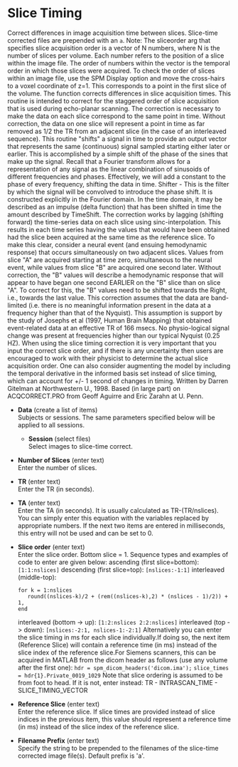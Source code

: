 # Slice Timing  
Correct differences in image acquisition time between slices.
Slice-time corrected files are prepended with an ``a``.
Note: The sliceorder arg that specifies slice acquisition order is a vector of N numbers, where N is the number of slices per volume. Each number refers to the position of a slice within the image file. The order of numbers within the vector is the temporal order in which those slices were acquired. To check the order of slices within an image file, use the SPM Display option and move the cross-hairs to a voxel coordinate of z=1.  This corresponds to a point in the first slice of the volume.
The function corrects differences in slice acquisition times. This routine is intended to correct for the staggered order of slice acquisition that is used during echo-planar scanning. The correction is necessary to make the data on each slice correspond to the same point in time. Without correction, the data on one slice will represent a point in time as far removed as 1/2 the TR from an adjacent slice (in the case of an interleaved sequence).
This routine "shifts" a signal in time to provide an output vector that represents the same (continuous) signal sampled starting either later or earlier. This is accomplished by a simple shift of the phase of the sines that make up the signal. Recall that a Fourier transform allows for a representation of any signal as the linear combination of sinusoids of different frequencies and phases. Effectively, we will add a constant to the phase of every frequency, shifting the data in time.
Shifter - This is the filter by which the signal will be convolved to introduce the phase shift. It is constructed explicitly in the Fourier domain. In the time domain, it may be described as an impulse (delta function) that has been shifted in time the amount described by TimeShift. The correction works by lagging (shifting forward) the time-series data on each slice using sinc-interpolation. This results in each time series having the values that would have been obtained had the slice been acquired at the same time as the reference slice. To make this clear, consider a neural event (and ensuing hemodynamic response) that occurs simultaneously on two adjacent slices. Values from slice "A" are acquired starting at time zero, simultaneous to the neural event, while values from slice "B" are acquired one second later. Without correction, the "B" values will describe a hemodynamic response that will appear to have began one second EARLIER on the "B" slice than on slice "A". To correct for this, the "B" values need to be shifted towards the Right, i.e., towards the last value.
This correction assumes that the data are band-limited (i.e. there is no meaningful information present in the data at a frequency higher than that of the Nyquist). This assumption is support by the study of Josephs et al (1997, Human Brain Mapping)  that obtained event-related data at an effective TR of 166 msecs. No physio-logical signal change was present at frequencies higher than our typical Nyquist (0.25 HZ).
When using the slice timing correction it is very important that you input the correct slice order, and if there is any uncertainty then users are encouraged to work with their physicist to determine the actual slice acquisition order.
One can also consider augmenting the model by including the temporal derivative in the informed basis set instead of slice timing, which can account for +/- 1 second of changes in timing.
Written by Darren Gitelman at Northwestern U., 1998.  Based (in large part) on ACQCORRECT.PRO from Geoff Aguirre and Eric Zarahn at U. Penn.

* **Data** (create a list of items)  
Subjects or sessions. The same parameters specified below will be applied to all sessions.

    * **Session** (select files)  
    Select images to slice-time correct.

* **Number of Slices** (enter text)  
Enter the number of slices.

* **TR** (enter text)  
Enter the TR (in seconds).

* **TA** (enter text)  
Enter the TA (in seconds). It is usually calculated as TR-(TR/nslices).
You can simply enter this equation with the variables replaced by appropriate numbers.
If the next two items are entered in milliseconds, this entry will not be used and can be set to 0.

* **Slice order** (enter text)  
Enter the slice order.
Bottom slice = 1. Sequence types and examples of code to enter are given below:
    ascending (first slice=bottom): ``[1:1:nslices]``
    descending (first slice=top): ``[nslices:-1:1]``
    interleaved (middle-top):
    ```
    for k = 1:nslices
       round((nslices-k)/2 + (rem((nslices-k),2) * (nslices - 1)/2)) + 1,
    end
    ```
    interleaved (bottom -> up): ``[1:2:nslices 2:2:nslices]``
    interleaved (top -> down): ``[nslices:-2:1, nslices-1:-2:1]``
Alternatively you can enter the slice timing in ms for each slice individually.If doing so, the next item (Reference Slice) will contain a reference time (in ms) instead of the slice index of the reference slice.For Siemens scanners, this can be acquired in MATLAB from the dicom header as follows (use any volume after the first one):
   ``hdr = spm_dicom_headers('dicom.ima');``
   ``slice_times = hdr{1}.Private_0019_1029``
Note that slice ordering is assumed to be from foot to head. If it is not, enter instead: TR - INTRASCAN_TIME - SLICE_TIMING_VECTOR

* **Reference Slice** (enter text)  
Enter the reference slice.
If slice times are provided instead of slice indices in the previous item, this value should represent a reference time (in ms) instead of the slice index of the reference slice.

* **Filename Prefix** (enter text)  
Specify the string to be prepended to the filenames of the slice-time corrected image file(s).
Default prefix is 'a'.
